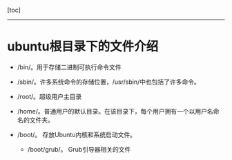 [toc]

----

# ubuntu根目录下的文件介绍

- /bin/。用于存储二进制可执行命令文件

- /sbin/。许多系统命令的存储位置，/usr/sbin/中也包括了许多命令。 

- /root/。超级用户主目录

- /home/。普通用户的默认目录。在该目录下，每个用户拥有一个以用户名命名的文件夹。

- /boot/。 存放Ubuntu内核和系统启动文件。 

  - /boot/grub/。 Grub引导器相关的文件 

  